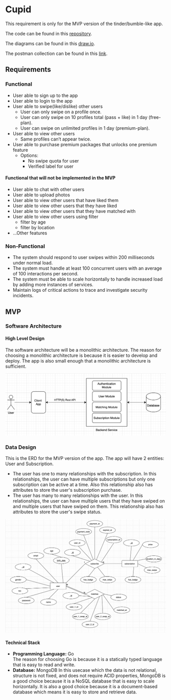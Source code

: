 # Cupid

This requirement is only for the MVP version of the tinder/bumble-like app.

The code can be found in this [repository](https://github.com/ardafirdausr/cupid).

The diagrams can be found in this [draw.io](https://drive.google.com/file/d/1mZI80SHS0B5LvmvcMb81fN2onL_vn0EX/view?usp=sharing).

The postman collection can be found in this [link](https://documenter.getpostman.com/view/5968301/2sA3QwbV1q).

## Requirements

### Functional

- User able to sign up to the app
- User able to login to the app
- User able to swipe(like/dislike) other users
  - User can only swipe on a profile once.
  - User can only swipe on 10 profiles total (pass + like) in 1 day (free-plan).
  - User can swipe on unlimited profiles in 1 day (premium-plan).
- User able to view other users
  - Same profiles can’t appear twice.
- User able to purchase premium packages that unlocks one premium feature
  - Options:
    - No swipe quota for user
    - Verified label for user

#### Functional that will not be implemented in the MVP

- User able to chat with other users
- User able to upload photos
- User able to view other users that have liked them
- User able to view other users that they have liked
- User able to view other users that they have matched with
- User able to view other users using filter
  - filter by age
  - filter by location
- ...Other features

### Non-Functional

- The system should respond to user swipes within 200 milliseconds under normal load.
- The system must handle at least 100 concurrent users with an average of 100 interactions per second.
- The system must be able to scale horizontally to handle increased load by adding more instances of services.
- Maintain logs of critical actions to trace and investigate security incidents.

## MVP

### Software Architecture

#### High Level Design

The software architecture will be a monolithic architecture. The reason for choosing a monolithic architecture is because it is easier to develop and deploy. The app is also small enough that a monolithic architecture is sufficient.

![alt text](HLD.png "ERD")

### Data Design

This is the ERD for the MVP version of the app. The app will have 2 entities: User and Subscription.

- The user has one to many relationships with the subscription. In this relationships, the user can have multiple subscriptions but only one subscription can be active at a time. Also this relationship also has attributes to store the user's subscription purchase.
- The user has many to many relationships with the user. In this relationships, the user can have multiple users that they have swiped on and multiple users that have swiped on them. This relationship also has attributes to store the user's swipe status.

![alt text](ERD.png "ERD")

#### Technical Stack

- **Programming Language:** Go  
  The reason for choosing Go is because it is a statically typed language that is easy to read and write.
- **Database:** MongoDB
  In this usecase which the data is not relational, structure is not fixed, and does not require ACID properties, MongoDB is a good choice because it is a NoSQL database that is easy to scale horizontally. It is also a good choice because it is a document-based database which means it is easy to store and retrieve data.

